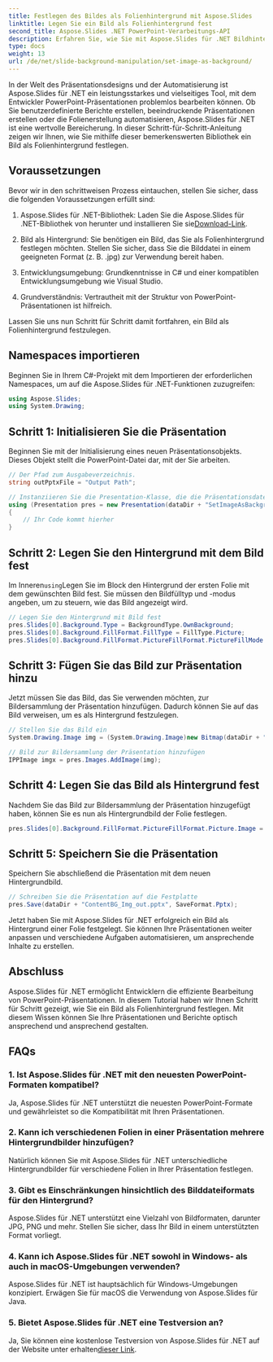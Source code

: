 ```yaml
---
title: Festlegen des Bildes als Folienhintergrund mit Aspose.Slides
linktitle: Legen Sie ein Bild als Folienhintergrund fest
second_title: Aspose.Slides .NET PowerPoint-Verarbeitungs-API
description: Erfahren Sie, wie Sie mit Aspose.Slides für .NET Bildhintergründe in PowerPoint festlegen. Verbessern Sie Ihre Präsentationen ganz einfach.
type: docs
weight: 13
url: /de/net/slide-background-manipulation/set-image-as-background/
---
```


In der Welt des Präsentationsdesigns und der Automatisierung ist Aspose.Slides für .NET ein leistungsstarkes und vielseitiges Tool, mit dem Entwickler PowerPoint-Präsentationen problemlos bearbeiten können. Ob Sie benutzerdefinierte Berichte erstellen, beeindruckende Präsentationen erstellen oder die Folienerstellung automatisieren, Aspose.Slides für .NET ist eine wertvolle Bereicherung. In dieser Schritt-für-Schritt-Anleitung zeigen wir Ihnen, wie Sie mithilfe dieser bemerkenswerten Bibliothek ein Bild als Folienhintergrund festlegen.

## Voraussetzungen

Bevor wir in den schrittweisen Prozess eintauchen, stellen Sie sicher, dass die folgenden Voraussetzungen erfüllt sind:

1. Aspose.Slides für .NET-Bibliothek: Laden Sie die Aspose.Slides für .NET-Bibliothek von herunter und installieren Sie sie[Download-Link](https://releases.aspose.com/slides/net/).

2. Bild als Hintergrund: Sie benötigen ein Bild, das Sie als Folienhintergrund festlegen möchten. Stellen Sie sicher, dass Sie die Bilddatei in einem geeigneten Format (z. B. .jpg) zur Verwendung bereit haben.

3. Entwicklungsumgebung: Grundkenntnisse in C# und einer kompatiblen Entwicklungsumgebung wie Visual Studio.

4. Grundverständnis: Vertrautheit mit der Struktur von PowerPoint-Präsentationen ist hilfreich.

Lassen Sie uns nun Schritt für Schritt damit fortfahren, ein Bild als Folienhintergrund festzulegen.

## Namespaces importieren

Beginnen Sie in Ihrem C#-Projekt mit dem Importieren der erforderlichen Namespaces, um auf die Aspose.Slides für .NET-Funktionen zuzugreifen:

```csharp
using Aspose.Slides;
using System.Drawing;
```

## Schritt 1: Initialisieren Sie die Präsentation

Beginnen Sie mit der Initialisierung eines neuen Präsentationsobjekts. Dieses Objekt stellt die PowerPoint-Datei dar, mit der Sie arbeiten.

```csharp
// Der Pfad zum Ausgabeverzeichnis.
string outPptxFile = "Output Path";

// Instanziieren Sie die Presentation-Klasse, die die Präsentationsdatei darstellt
using (Presentation pres = new Presentation(dataDir + "SetImageAsBackground.pptx"))
{
    // Ihr Code kommt hierher
}
```

## Schritt 2: Legen Sie den Hintergrund mit dem Bild fest

 Im Inneren`using`Legen Sie im Block den Hintergrund der ersten Folie mit dem gewünschten Bild fest. Sie müssen den Bildfülltyp und -modus angeben, um zu steuern, wie das Bild angezeigt wird.

```csharp
// Legen Sie den Hintergrund mit Bild fest
pres.Slides[0].Background.Type = BackgroundType.OwnBackground;
pres.Slides[0].Background.FillFormat.FillType = FillType.Picture;
pres.Slides[0].Background.FillFormat.PictureFillFormat.PictureFillMode = PictureFillMode.Stretch;
```

## Schritt 3: Fügen Sie das Bild zur Präsentation hinzu

Jetzt müssen Sie das Bild, das Sie verwenden möchten, zur Bildersammlung der Präsentation hinzufügen. Dadurch können Sie auf das Bild verweisen, um es als Hintergrund festzulegen.

```csharp
// Stellen Sie das Bild ein
System.Drawing.Image img = (System.Drawing.Image)new Bitmap(dataDir + "Tulips.jpg");

// Bild zur Bildersammlung der Präsentation hinzufügen
IPPImage imgx = pres.Images.AddImage(img);
```

## Schritt 4: Legen Sie das Bild als Hintergrund fest

Nachdem Sie das Bild zur Bildersammlung der Präsentation hinzugefügt haben, können Sie es nun als Hintergrundbild der Folie festlegen.

```csharp
pres.Slides[0].Background.FillFormat.PictureFillFormat.Picture.Image = imgx;
```

## Schritt 5: Speichern Sie die Präsentation

Speichern Sie abschließend die Präsentation mit dem neuen Hintergrundbild.

```csharp
// Schreiben Sie die Präsentation auf die Festplatte
pres.Save(dataDir + "ContentBG_Img_out.pptx", SaveFormat.Pptx);
```

Jetzt haben Sie mit Aspose.Slides für .NET erfolgreich ein Bild als Hintergrund einer Folie festgelegt. Sie können Ihre Präsentationen weiter anpassen und verschiedene Aufgaben automatisieren, um ansprechende Inhalte zu erstellen.

## Abschluss

Aspose.Slides für .NET ermöglicht Entwicklern die effiziente Bearbeitung von PowerPoint-Präsentationen. In diesem Tutorial haben wir Ihnen Schritt für Schritt gezeigt, wie Sie ein Bild als Folienhintergrund festlegen. Mit diesem Wissen können Sie Ihre Präsentationen und Berichte optisch ansprechend und ansprechend gestalten.

## FAQs

### 1. Ist Aspose.Slides für .NET mit den neuesten PowerPoint-Formaten kompatibel?

Ja, Aspose.Slides für .NET unterstützt die neuesten PowerPoint-Formate und gewährleistet so die Kompatibilität mit Ihren Präsentationen.

### 2. Kann ich verschiedenen Folien in einer Präsentation mehrere Hintergrundbilder hinzufügen?

Natürlich können Sie mit Aspose.Slides für .NET unterschiedliche Hintergrundbilder für verschiedene Folien in Ihrer Präsentation festlegen.

### 3. Gibt es Einschränkungen hinsichtlich des Bilddateiformats für den Hintergrund?

Aspose.Slides für .NET unterstützt eine Vielzahl von Bildformaten, darunter JPG, PNG und mehr. Stellen Sie sicher, dass Ihr Bild in einem unterstützten Format vorliegt.

### 4. Kann ich Aspose.Slides für .NET sowohl in Windows- als auch in macOS-Umgebungen verwenden?

Aspose.Slides für .NET ist hauptsächlich für Windows-Umgebungen konzipiert. Erwägen Sie für macOS die Verwendung von Aspose.Slides für Java.

### 5. Bietet Aspose.Slides für .NET eine Testversion an?

 Ja, Sie können eine kostenlose Testversion von Aspose.Slides für .NET auf der Website unter erhalten[dieser Link](https://releases.aspose.com/).